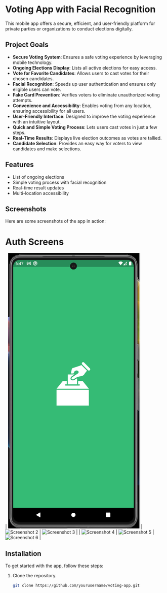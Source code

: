 # Voting App with Facial Recognition

This mobile app offers a secure, efficient, and user-friendly platform for private parties or organizations to conduct elections digitally.

## Project Goals

- **Secure Voting System**: Ensures a safe voting experience by leveraging mobile technology.
- **Ongoing Elections Display**: Lists all active elections for easy access.
- **Vote for Favorite Candidates**: Allows users to cast votes for their chosen candidates.
- **Facial Recognition**: Speeds up user authentication and ensures only eligible users can vote.
- **Fake Card Prevention**: Verifies voters to eliminate unauthorized voting attempts.
- **Convenience and Accessibility**: Enables voting from any location, ensuring accessibility for all users.
- **User-Friendly Interface**: Designed to improve the voting experience with an intuitive layout.
- **Quick and Simple Voting Process**: Lets users cast votes in just a few steps.
- **Real-Time Results**: Displays live election outcomes as votes are tallied.
- **Candidate Selection**: Provides an easy way for voters to view candidates and make selections.

## Features

- List of ongoing elections
- Simple voting process with facial recognition
- Real-time result updates
- Multi-location accessibility

## Screenshots

Here are some screenshots of the app in action:

# Auth Screens

| ![ScreenShots/Screenshot 2024-07-18 130931.png](https://github.com/AliAtherAyyubi/Final-Year-Project/blob/main/ScreenShots/Screenshot%202024-07-03%20064657.png) | ![Screenshot 2](link-to-screenshot2.png) | ![Screenshot 3](link-to-screenshot3.png) |
| ![Screenshot 4](link-to-screenshot4.png) | ![Screenshot 5](link-to-screenshot5.png) | ![Screenshot 6](link-to-screenshot6.png) |

## Installation

To get started with the app, follow these steps:

1. Clone the repository.
   ```bash
   git clone https://github.com/yourusername/voting-app.git
